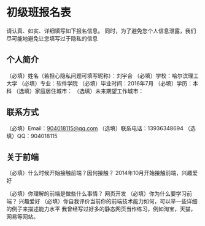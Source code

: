 # 初级班报名表

请认真、如实、详细填写如下报名信息。
同时，为了避免您个人信息泄露，我们尽可能地避免让您填写过于隐私的信息

## 个人简介

（必填）姓名（若担心隐私问题可填写昵称）：刘宇合
（必填）学校：哈尔滨理工大学
（必填）专业：软件学院
（必填）毕业时间：2016年7月
（必填）学历：本科
（选填）家庭居住城市：
（选填）未来期望工作城市：

## 联系方式

（必填）Email：904018115@qq.com
（选填）联系电话：13936348694
（选填）QQ：904018115

## 关于前端

（必填）什么时候开始接触前端？因何接触？
  2014年10月开始接触前端，兴趣爱好

（必填）你理解的前端是做些什么事情？
  网页开发
（必填）你为什么要学习前端？
  兴趣爱好
（必填）你自我评价当前你的前端技术能力如何，可以举一些详细的例子来描述能力水平
  我曾经写过好多的静态网页当作练习，例如淘宝，天猫，网易等网站。
